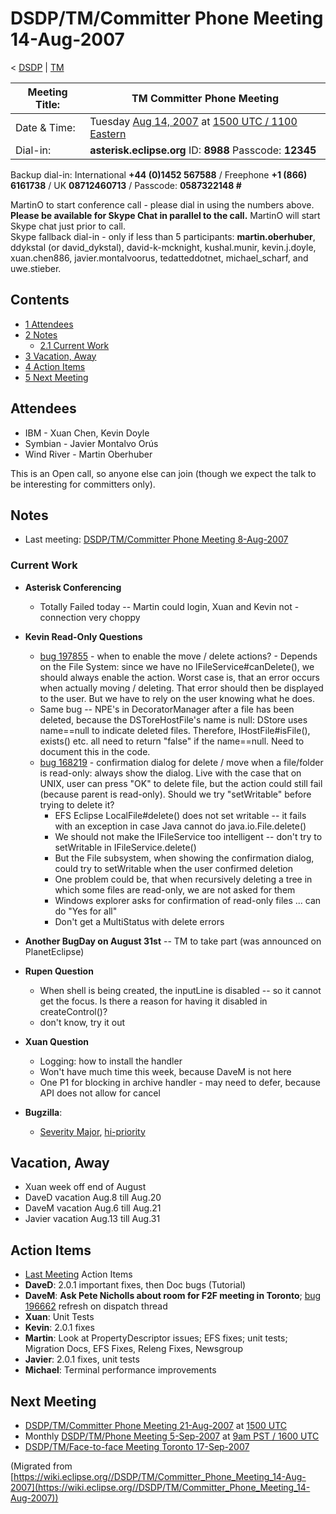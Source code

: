 

DSDP/TM/Committer Phone Meeting 14-Aug-2007
===========================================

< [DSDP](./DSDP "DSDP")‎ | [TM](./TM "DSDP/TM")

| Meeting Title: | **TM Committer Phone Meeting** |
| --- | --- |
| Date & Time: | Tuesday [Aug 14, 2007](./index.php?title=Aug_14,_2007&action=edit&redlink=1 "Aug 14, 2007 (page does not exist)") at [1500 UTC / 1100 Eastern](http://www.timeanddate.com/worldclock/meetingdetails.html?year=2007&month=8&day=14&hour=15&min=00&sec=0&p1=224&p2=159&p3=250&p4=136&p5=223&iv=1800) |
| Dial-in: | **asterisk.eclipse.org** ID: **8988** Passcode: **12345** |

Backup dial-in: International **+44 (0)1452 567588** / Freephone **+1 (866) 6161738** / UK **08712460713** / Passcode: **0587322148 #**

MartinO to start conference call - please dial in using the numbers above.  
**Please be available for Skype Chat in parallel to the call.** MartinO will start Skype chat just prior to call.  
Skype fallback dial-in - only if less than 5 participants: **martin.oberhuber**, ddykstal (or david\_dykstal), david-k-mcknight, kushal.munir, kevin.j.doyle, xuan.chen886, javier.montalvoorus, tedatteddotnet, michael\_scharf, and uwe.stieber.  

Contents
--------

*   [1 Attendees](#Attendees)
*   [2 Notes](#Notes)
    *   [2.1 Current Work](#Current-Work)
*   [3 Vacation, Away](#Vacation.2C-Away)
*   [4 Action Items](#Action-Items)
*   [5 Next Meeting](#Next-Meeting)

Attendees
---------

*   IBM - Xuan Chen, Kevin Doyle
*   Symbian - Javier Montalvo Orús
*   Wind River - Martin Oberhuber

This is an Open call, so anyone else can join (though we expect the talk to be interesting for committers only).

Notes
-----

*   Last meeting: [DSDP/TM/Committer Phone Meeting 8-Aug-2007](./Committer_Phone_Meeting_8-Aug-2007 "DSDP/TM/Committer Phone Meeting 8-Aug-2007")

### Current Work

*   **Asterisk Conferencing**
    *   Totally Failed today -- Martin could login, Xuan and Kevin not - connection very choppy

*   **Kevin Read-Only Questions**
    *   [bug 197855](https://bugs.eclipse.org/bugs/show_bug.cgi?id=197855) \- when to enable the move / delete actions? - Depends on the File System: since we have no IFileService#canDelete(), we should always enable the action. Worst case is, that an error occurs when actually moving / deleting. That error should then be displayed to the user. But we have to rely on the user knowing what he does.
    *   Same bug -- NPE's in DecoratorManager after a file has been deleted, because the DSToreHostFile's name is null: DStore uses name==null to indicate deleted files. Therefore, IHostFile#isFile(), exists() etc. all need to return "false" if the name==null. Need to document this in the code.
    *   [bug 168219](https://bugs.eclipse.org/bugs/show_bug.cgi?id=168219) \- confirmation dialog for delete / move when a file/folder is read-only: always show the dialog. Live with the case that on UNIX, user can press "OK" to delete file, but the action could still fail (because parent is read-only). Should we try "setWritable" before trying to delete it?
        *   EFS Eclipse LocalFile#delete() does not set writable -- it fails with an exception in case Java cannot do java.io.File.delete()
        *   We should not make the IFileService too intelligent -- don't try to setWritable in IFileService.delete()
        *   But the File subsystem, when showing the confirmation dialog, could try to setWritable when the user confirmed deletion
        *   One problem could be, that when recursively deleting a tree in which some files are read-only, we are not asked for them
        *   Windows explorer asks for confirmation of read-only files ... can do "Yes for all"
        *   Don't get a MultiStatus with delete errors
*   **Another BugDay on August 31st** \-\- TM to take part (was announced on PlanetEclipse)

  

*   **Rupen Question**
    *   When shell is being created, the inputLine is disabled -- so it cannot get the focus. Is there a reason for having it disabled in createControl()?
    *   don't know, try it out

  

*   **Xuan Question**
    *   Logging: how to install the handler
    *   Won't have much time this week, because DaveM is not here
    *   One P1 for blocking in archive handler - may need to defer, because API does not allow for cancel

  

*   **Bugzilla**:
    *   [Severity Major](https://bugs.eclipse.org/bugs/buglist.cgi?query_format=advanced&classification=DSDP&product=Target+Management&bug_status=UNCONFIRMED&bug_status=NEW&bug_status=ASSIGNED&bug_status=REOPENED&bug_severity=blocker&bug_severity=critical&bug_severity=major&cmdtype=doit), [hi-priority](https://bugs.eclipse.org/bugs/buglist.cgi?query_format=advanced&classification=DSDP&product=Target+Management&bug_status=UNCONFIRMED&bug_status=NEW&bug_status=ASSIGNED&bug_status=REOPENED&cmdtype=doit&field0-0-0=priority&type0-0-0=regexp&value0-0-0=P%5B12%5D&field0-0-1=bug_severity&type0-0-1=regexp&value0-0-1=blocker%7Ccritical%7Cmajor)

Vacation, Away
--------------

*   Xuan week off end of August
*   DaveD vacation Aug.8 till Aug.20
*   DaveM vacation Aug.6 till Aug.21
*   Javier vacation Aug.13 till Aug.31

Action Items
------------

*   [Last Meeting](./Committer_Phone_Meeting_8-Aug-2007#Action_Items "DSDP/TM/Committer Phone Meeting 8-Aug-2007") Action Items
*   **DaveD**: 2.0.1 important fixes, then Doc bugs (Tutorial)
*   **DaveM**: **Ask Pete Nicholls about room for F2F meeting in Toronto**; [bug 196662](https://bugs.eclipse.org/bugs/show_bug.cgi?id=196662) refresh on dispatch thread
*   **Xuan**: Unit Tests
*   **Kevin**: 2.0.1 fixes
*   **Martin**: Look at PropertyDescriptor issues; EFS fixes; unit tests; Migration Docs, EFS Fixes, Releng Fixes, Newsgroup
*   **Javier**: 2.0.1 fixes, unit tests
*   **Michael**: Terminal performance improvements

Next Meeting
------------

*   [DSDP/TM/Committer Phone Meeting 21-Aug-2007](./Committer_Phone_Meeting_21-Aug-2007 "DSDP/TM/Committer Phone Meeting 21-Aug-2007") at [1500 UTC](http://www.timeanddate.com/worldclock/meetingdetails.html?year=2007&month=8&day=21&hour=15&min=00&sec=0&p1=224&p2=159&p3=250&p4=136&p5=223&iv=1800)
*   Monthly [DSDP/TM/Phone Meeting 5-Sep-2007](./Phone_Meeting_5-Sep-2007 "DSDP/TM/Phone Meeting 5-Sep-2007") at [9am PST / 1600 UTC](http://www.timeanddate.com/worldclock/fixedtime.html?month=9&day=5&year=2007&hour=16&min=00&sec=0&p1=0)
*   [DSDP/TM/Face-to-face Meeting Toronto 17-Sep-2007](./Face-to-face_Meeting_Toronto_17-Sep-2007 "DSDP/TM/Face-to-face Meeting Toronto 17-Sep-2007")


(Migrated from [https://wiki.eclipse.org//DSDP/TM/Committer_Phone_Meeting_14-Aug-2007](https://wiki.eclipse.org//DSDP/TM/Committer_Phone_Meeting_14-Aug-2007))